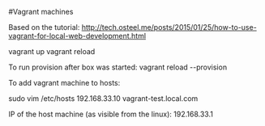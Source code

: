 #Vagrant machines

Based on the tutorial:
http://tech.osteel.me/posts/2015/01/25/how-to-use-vagrant-for-local-web-development.html


vagrant up
vagrant reload

To run provision after box was started:
vagrant reload --provision


To add vagrant machine to hosts:

sudo vim /etc/hosts
192.168.33.10    vagrant-test.local.com

IP of the host machine (as visible from the linux):
192.168.33.1